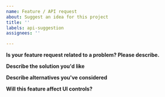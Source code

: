 ```yaml
---
name: Feature / API request
about: Suggest an idea for this project
title: ''
labels: api-suggestion
assignees: ''

---
```


<!-- Read https://github.com/dotnet/winforms/blob/master/Documentation/issue-guide.md -->

**Is your feature request related to a problem? Please describe.**
<!--
    A clear and concise description of what the problem is. Ex. I'm always frustrated when [...]
  -->

**Describe the solution you'd like**
<!--
    A clear and concise description of what you want to happen.
    Add any other context or screenshots about the feature request here.
  -->

**Describe alternatives you've considered**
<!--
    A clear and concise description of any alternative solutions or features you've considered.
  -->

**Will this feature affect UI controls?**
<!--
    Yes / No

    If yes, please describe the following:

        - Will VS Designer need to support the feature? If yes, describe how you expect it to funсtion.
        - What impact will it have on accessibility?
        - Will this feature need to be localized or be localizable?
  -->
